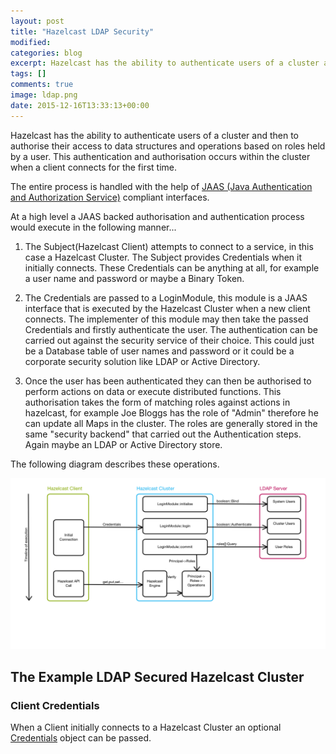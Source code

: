 ```yaml
---
layout: post
title: "Hazelcast LDAP Security"
modified:
categories: blog
excerpt: Hazelcast has the ability to authenticate users of a cluster and then to authorise their access to data structures and operations based on roles held by a user.
tags: []
comments: true
image: ldap.png
date: 2015-12-16T13:33:13+00:00
---
```


Hazelcast has the ability to authenticate users of a cluster and then to authorise their access to data structures and operations based on roles held by a user.  This authentication and authorisation occurs within the cluster when a client connects for the first time.

The entire process is handled with the help of [JAAS (Java Authentication and Authorization Service)](https://en.wikipedia.org/wiki/Java_Authentication_and_Authorization_Service) compliant interfaces.

At a high level a JAAS backed authorisation and authentication process would execute in the following manner...

1. The Subject(Hazelcast Client) attempts to connect to a service, in this case a Hazelcast Cluster.  The Subject provides Credentials when it initially connects.  These Credentials can be anything at all, for example a user name and password or maybe a Binary Token.  

2. The Credentials are passed to a LoginModule, this module is a JAAS interface that is executed by the Hazelcast Cluster when a new client connects.  The implementer of this module may then take the passed Credentials and firstly authenticate the user.  The authentication can be carried out against the security service of their choice.  This could just be a Database table of user names and password or it could be a corporate security solution like LDAP or Active Directory.

3. Once the user has been authenticated they can then be authorised to perform actions on data or execute distributed functions.  This authorisation takes the form of matching roles against actions in hazelcast, for example Joe Bloggs has the role of "Admin" therefore he can update all Maps in the cluster.  The roles are generally stored in the same "security backend" that carried out the Authentication steps.  Again maybe an LDAP or Active Directory store.

The following diagram describes these operations.

![Hazelcast LDAP Security Workflow](/assets/img/hazelcast-ldap-security.png)

## The Example LDAP Secured Hazelcast Cluster

### Client Credentials

When a Client initially connects to a Hazelcast Cluster an optional [Credentials](http://docs.hazelcast.org/docs/latest/javadoc/com/hazelcast/security/Credentials.html) object can be passed.





